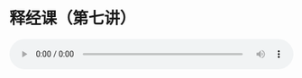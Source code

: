 # 释经课（第七讲）

<audio style="width: 100%;" preload="false" controls controlslist="nodownload"><source src="http://file.simai.life/audio/mp3/old/18127.mp3" type="audio/mpeg">Your browser does not support the audio element.</audio>


